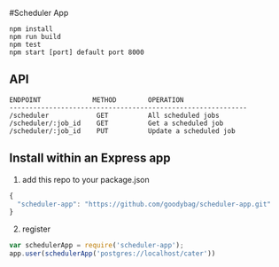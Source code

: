 #Scheduler App

```
npm install
npm run build
npm test
npm start [port] default port 8000
```



## API


    ENDPOINT             METHOD        OPERATION
    ------------------------------------------------------------
    /scheduler            GET          All scheduled jobs
    /scheduler/:job_id    GET          Get a scheduled job
    /scheduler/:job_id    PUT          Update a scheduled job


## Install within an Express app

1) add this repo to your package.json

```js
{
  "scheduler-app": "https://github.com/goodybag/scheduler-app.git"
}
```

2) register

```js
var schedulerApp = require('scheduler-app');
app.user(schedulerApp('postgres://localhost/cater'))
```
